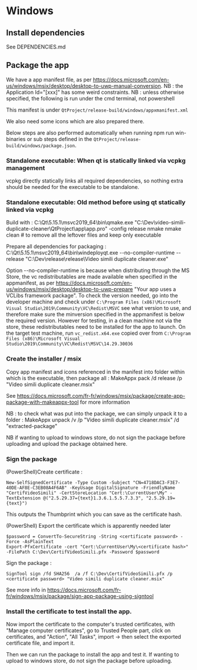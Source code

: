 # Windows

## Install dependencies

See DEPENDENCIES.md

## Package the app

We have a app manifest file, as per https://docs.microsoft.com/en-us/windows/msix/desktop/desktop-to-uwp-manual-conversion. NB : the Application Id="[xxx]" has some weird constraints.
NB : unless otherwise specified, the following is run under the cmd terminal, not powershell

This manifest is under `QtProject/release-build/windows/appxmanifest.xml`

We also need some icons which are also prepared there.

Below steps are also performed automatically when running npm run win-binaries or sub steps defined in the `QtProject/release-build/windows/package.json`.

### Standalone executable: When qt is statically linked via vcpkg management

vcpkg directly statically links all required dependencies, so nothing extra should be needed for the executable to be standalone. 

### Standalone executable: Old method before using qt statically linked via vcpkg
Build with :
C:\Qt\5.15.1\msvc2019_64\bin\qmake.exe "C:\Dev\video-simili-duplicate-cleaner\QtProject\app\app.pro" -config release
nmake
nmake clean # to remove all the leftover files and keep only executable

Prepare all dependencies for packaging :
C:\Qt\5.15.1\msvc2019_64\bin\windeployqt.exe --no-compiler-runtime --release "C:\Dev\release\release\Video simili duplicate cleaner.exe"

Option --no-compiler-runtime is because when distributing through the MS Store, the vc redistributables are made available when specified in the appmanifest, as per https://docs.microsoft.com/en-us/windows/msix/desktop/desktop-to-uwp-prepare "Your app uses a VCLibs framework package". To check the version needed, go into the developer machine and check under `C:\Program Files (x86)\Microsoft Visual Studio\2019\Community\VC\Redist\MSVC` see what version to use, and therefore make sure the minversion specified in the appmanifest is below the required version. However for testing, in a clean machine not via the store, these redistributables need to be installed for the app to launch. On the target test machine, run `vc_redist.x64.exe` copied over from `C:\Program Files (x86)\Microsoft Visual Studio\2019\Community\VC\Redist\MSVC\14.29.30036`


### Create the installer / msix

Copy app manifest and icons referenced in the manifest into folder within which is the executable, then package all :
MakeAppx pack /d release /p "Video simili duplicate cleaner.msix"

See https://docs.microsoft.com/fr-fr/windows/msix/package/create-app-package-with-makeappx-tool for more information

NB : to check what was put into the package, we can simply unpack it to a folder :
MakeAppx unpack /v /p "Video simili duplicate cleaner.msix" /d "extracted-package"

NB if wanting to upload to windows store, do not sign the package before uploading and upload the package obtained here.

### Sign the package

(PowerShell)Create certificate :
```
New-SelfSignedCertificate -Type Custom -Subject "CN=4718DAC3-F3E7-40DE-AF8E-C3EB08A4F6AB" -KeyUsage DigitalSignature -FriendlyName "CertifVideoSimili" -CertStoreLocation "Cert:\CurrentUser\My" -TextExtension @("2.5.29.37={text}1.3.6.1.5.5.7.3.3", "2.5.29.19={text}")
```
This outputs the Thumbprint which you can save as the certificate hash.

(PowerShell) Export the certificate which is apparently needed later
```
$password = ConvertTo-SecureString -String <certificate password> -Force -AsPlainText
Export-PfxCertificate -cert "Cert:\CurrentUser\My\<certificate hash>" -FilePath C:\Dev\CertifVideoSimili.pfx -Password $password
```

Sign the package :
```
SignTool sign /fd SHA256  /a /f C:\Dev\CertifVideoSimili.pfx /p <certificate password> "Video simili duplicate cleaner.msix"
```

See more info in https://docs.microsoft.com/fr-fr/windows/msix/package/sign-app-package-using-signtool

### Install the certificate to test install the app.
Now import the certificate to the computer's trusted certificates, with "Manage computer certificates", go to Trusted People part, click on certificates, and "Action", "All Tasks", import -> then select the exported certificate file, and import it.

Then we can run the package to install the app and test it. If wanting to upload to windows store, do not sign the package before uploading.
